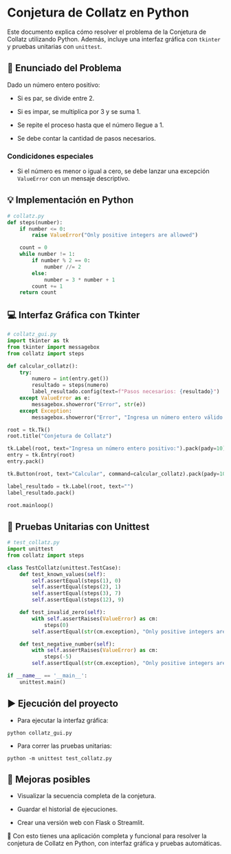 # Conjetura de Collatz en Python

Este documento explica cómo resolver el problema de la Conjetura de Collatz utilizando Python. Además, incluye una interfaz gráfica con `tkinter` y pruebas unitarias con `unittest`.

## 📄 Enunciado del Problema
Dado un número entero positivo:

- Si es par, se divide entre 2.

- Si es impar, se multiplica por 3 y se suma 1.

- Se repite el proceso hasta que el número llegue a 1.

- Se debe contar la cantidad de pasos necesarios.

### Condicidones especiales

- Si el número es menor o igual a cero, se debe lanzar una excepción `ValueError` con un mensaje descriptivo.

## 💡 Implementación en Python

```py
# collatz.py
def steps(number):
    if number <= 0:
        raise ValueError("Only positive integers are allowed")

    count = 0
    while number != 1:
        if number % 2 == 0:
            number //= 2
        else:
            number = 3 * number + 1
        count += 1
    return count
```

## 💻 Interfaz Gráfica con Tkinter

```py
# collatz_gui.py
import tkinter as tk
from tkinter import messagebox
from collatz import steps

def calcular_collatz():
    try:
        numero = int(entry.get())
        resultado = steps(numero)
        label_resultado.config(text=f"Pasos necesarios: {resultado}")
    except ValueError as e:
        messagebox.showerror("Error", str(e))
    except Exception:
        messagebox.showerror("Error", "Ingresa un número entero válido.")

root = tk.Tk()
root.title("Conjetura de Collatz")

tk.Label(root, text="Ingresa un número entero positivo:").pack(pady=10)
entry = tk.Entry(root)
entry.pack()

tk.Button(root, text="Calcular", command=calcular_collatz).pack(pady=10)

label_resultado = tk.Label(root, text="")
label_resultado.pack()

root.mainloop()
```

## 🔧 Pruebas Unitarias con Unittest

```py
# test_collatz.py
import unittest
from collatz import steps

class TestCollatz(unittest.TestCase):
    def test_known_values(self):
        self.assertEqual(steps(1), 0)
        self.assertEqual(steps(2), 1)
        self.assertEqual(steps(3), 7)
        self.assertEqual(steps(12), 9)

    def test_invalid_zero(self):
        with self.assertRaises(ValueError) as cm:
            steps(0)
        self.assertEqual(str(cm.exception), "Only positive integers are allowed")

    def test_negative_number(self):
        with self.assertRaises(ValueError) as cm:
            steps(-5)
        self.assertEqual(str(cm.exception), "Only positive integers are allowed")

if __name__ == '__main__':
    unittest.main()
```

## ▶️ Ejecución del proyecto
- Para ejecutar la interfaz gráfica:

```
python collatz_gui.py
```

- Para correr las pruebas unitarias:

```
python -m unittest test_collatz.py
```

## 🔄 Mejoras posibles

- Visualizar la secuencia completa de la conjetura.

- Guardar el historial de ejecuciones.

- Crear una versión web con Flask o Streamlit.

🌟 Con esto tienes una aplicación completa y funcional para resolver la conjetura de Collatz en Python, con interfaz gráfica y pruebas automáticas.